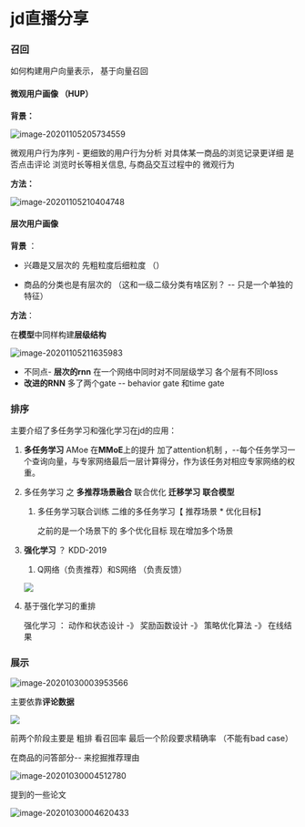 # jd直播分享 



###  召回

如何构建用户向量表示， 基于向量召回

#### **微观用户画像**    （HUP） 

**背景：** 

 ![image-20201105205734559](https://i.loli.net/2020/11/05/uPlUWF1Z3mrTHNc.png)   

微观用户行为序列 - 更细致的用户行为分析 对具体某一商品的浏览记录更详细  是否点击评论 浏览时长等相关信息, 与商品交互过程中的 微观行为 

**方法：** 

![image-20201105210404748](https://i.loli.net/2020/11/05/jlei7Yb6XykuV3W.png)

#### 层次用户画像 

**背景** ：

- 兴趣是又层次的 先粗粒度后细粒度  （）

- 商品的分类也是有层次的 （这和一级二级分类有啥区别？ -- 只是一个单独的特征）

**方法**：

在**模型**中同样构建**层级结构**  

![image-20201105211635983](https://i.loli.net/2020/11/05/YItlzNHWsTi3Pm7.png)

- 不同点- **层次的rnn** 在一个网络中同时对不同层级学习   各个层有不同loss 
- **改进的RNN**  多了两个gate -- behavior gate 和time gate  



### 排序 

主要介绍了多任务学习和强化学习在jd的应用： 

1.  **多任务学习**  AMoe  在**MMoE**上的提升  加了attention机制 ，--每个任务学习一个查询向量，与专家网络最后一层计算得分，作为该任务对相应专家网络的权重。

2. 多任务学习 之 **多推荐场景融合** 联合优化 **迁移学习**   **联合模型**

   1. 多任务学习联合训练  二维的多任务学习【 推荐场景 * 优化目标】 

      之前的是一个场景下的 多个优化目标 现在增加多个场景 

3. **强化学习** ？  KDD-2019   

   1. Q网络（负责推荐）和S网络 （负责反馈）

   

   ![](https://i.loli.net/2020/11/05/MD3H2KlftJ6nVUp.png)

4. 基于强化学习的重排 

   强化学习  ： 动作和状态设计 -》 奖励函数设计 -》 策略优化算法 -》 在线结果   



### 展示  

![image-20201030003953566](https://i.loli.net/2020/10/30/ibjxYVTGA1w9FZE.png)

主要依靠**评论数据**  

![](https://i.loli.net/2020/11/05/nPzau3KmL8gxXoE.png)



前两个阶段主要是 粗排 看召回率 最后一个阶段要求精确率 （不能有bad case） 



在商品的问答部分-- 来挖掘推荐理由 

![image-20201030004512780](https://i.loli.net/2020/10/30/QlPhDxbGJ6tFjOr.png)



提到的一些论文

![image-20201030004620433](https://i.loli.net/2020/10/30/Z3DApn5Wqc8CltY.png)
